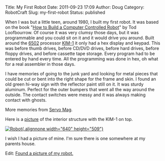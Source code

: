 Title: My First Robot
Date: 2011-09-23 17:09
Author: Doug
Category: RobotCraft
Slug: my-first-robot
Status: published

When I was but a little teen, around 1980, I built my first robot. It was based on the book "[How to Build a Computer Controlled Robot](http://www.amazon.com/How-build-computer-controlled-robot-Loofbourrow/dp/0810456818)" by Tod Loofbourrow. Of course it was very clumsy those days, but it was programmable and you could sit on it and it would drive you around. Built around the [6502](http://www.6502.org/trainers/) processor [KIM-1](http://en.wikipedia.org/wiki/KIM-1) it only had a hex display and keypad. This was before thumb drives, before CD/DVD drives, before hard drives, before floppy drives, and before cassette tape storage. Every program had to be entered by hand every time. All the programming was done in hex, oh what for a real assembler in those days.

I have memories of going to the junk yard and looking for metal pieces that could be cut or bent into the right shape for the frame and skin. I found an old green hi-way sign with the reflector paint still on it. It was sturdy aluminum. Perfect for the outer bumpers that went all the way around the outside. The contact switches were messy and it was always making contact with ghosts.

More memories from [Servo Mag](http://servo.texterity.com/servo/200806/?pg=78#pg78).

Here is a [picture](http://cyberneticzoo.com/?tag=tod-loofbourrow) of the interior structure with the KIM-1 on top.

[![](http://cyberneticzoo.com/wp-content/uploads/IntAgeCoverApr77--x640.jpg "Robot"){.alignnone width="640" height="509"}](http://cyberneticzoo.com/?tag=tod-loofbourrow)

I wish I had a picture of mine. I'm sure there is one somewhere at my parents house.

Edit: [Found a picture of my robot.](http://robotcraft.org/2011/11/30/found-a-picture-of-the-first-robot-i-built/ "Found a picture of the first robot I built")
